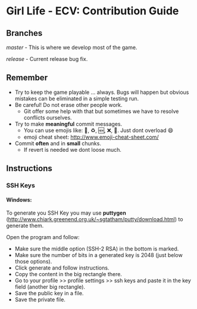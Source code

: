 # Girl Life - ECV: Contribution Guide

## Branches

*master*  - This is where we develop most of the game.

*release* - Current release bug fix.

## Remember

- Try to keep the game playable ... always. Bugs will happen but obvious mistakes can be eliminated in a simple testing run.
- Be careful! Do not erase other people work. 
    - Git offer some help with that but sometimes we have to resolve conflicts ourselves.
- Try to make **meaningful** commit messages.
    - You can use emojis like: :wrench:, :recycle:, :new:, :x:, :shower:. Just dont overload :smile:
    - emoji cheat sheet: http://www.emoji-cheat-sheet.com/
- Commit **often** and in **small** chunks. 
    - If revert is needed we dont loose much.

## Instructions

### SSH Keys

#### Windows:

To generate you SSH Key you may use **puttygen** (http://www.chiark.greenend.org.uk/~sgtatham/putty/download.html)  to generate them.

Open the program and follow:

- Make sure the middle option (SSH-2 RSA) in the bottom is marked.
- Make sure the number of bits in a generated key is 2048 (just below those options).
- Click generate and follow instructions.
- Copy the content in the big rectangle there.
- Go to your profile >> profile settings >> ssh keys and paste it in the key field (another big rectangle).
- Save the public key in a file.
- Save the private file.